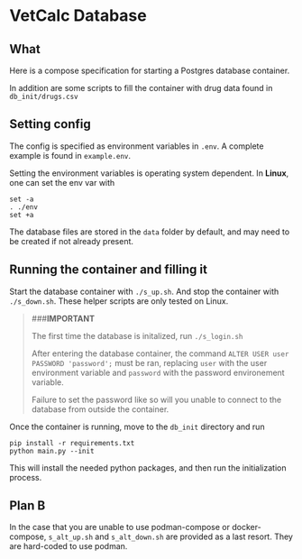 # VetCalc Database

##  What

Here is a compose specification for starting a Postgres database container.

In addition are some scripts to fill the container with drug data
found in `db_init/drugs.csv`

## Setting config

The config is specified as environment variables in `.env`.
A complete example is found in `example.env`.

Setting the environment variables is operating system dependent.
In **Linux**, one can set the env var with 

```
set -a
. ./env
set +a
```

The database files are stored in the `data` folder by default, and may need
to be created if not already present.

## Running the container and filling it

Start the database container with `./s_up.sh`. And stop the container with `./s_down.sh`.
These helper scripts are only tested on Linux.

> ###**IMPORTANT**
>
> The first time the database is initalized, run `./s_login.sh`
>
> After entering the database container, the command `ALTER USER user PASSWORD 'password';`
> must be ran, replacing `user` with the user environment variable and `password`
> with the password environement variable.
>
> Failure to set the password like so will you unable to connect to the database from outside
> the container.

Once the container is running, move to the `db_init` directory 
and run

```
pip install -r requirements.txt
python main.py --init
``` 

This will install the needed python packages, and then run the
initialization process.

## Plan B

In the case that you are unable to use podman-compose or docker-compose,
`s_alt_up.sh` and `s_alt_down.sh` are provided as a last resort. They are
hard-coded to use podman.
